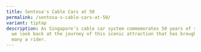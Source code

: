 ```yaml
---
title: Sentosa's Cable Cars at 50
permalink: /sentosa-s-cable-cars-at-50/
variant: tiptap
description: As Singapore’s cable car system commemorates 50 years of service,
  we look back at the journey of this iconic attraction that has brought joy to
  many a rider.
---
```

